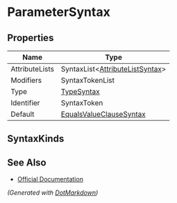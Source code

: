 # ParameterSyntax

## Properties

| Name           | Type                                                  |
| -------------- | ----------------------------------------------------- |
| AttributeLists | SyntaxList\<[AttributeListSyntax](SyntaxList.md)>     |
| Modifiers      | SyntaxTokenList                                       |
| Type           | [TypeSyntax](TypeSyntax.md)                           |
| Identifier     | SyntaxToken                                           |
| Default        | [EqualsValueClauseSyntax](EqualsValueClauseSyntax.md) |

## SyntaxKinds

## See Also

* [Official Documentation](https://docs.microsoft.com/en-us/dotnet/api/microsoft.codeanalysis.csharp.syntax.parametersyntax)


*\(Generated with [DotMarkdown](http://github.com/JosefPihrt/DotMarkdown)\)*